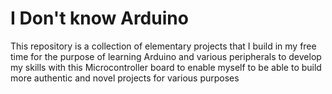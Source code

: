 # I Don't know Arduino

This repository is a collection of elementary projects that I build in my free time for the purpose of learning Arduino and various peripherals to develop my skills with this Microcontroller board to enable myself to be able to build more authentic and novel projects for various purposes
